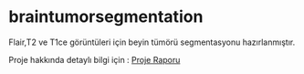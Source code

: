 # braintumorsegmentation

Flair,T2 ve T1ce görüntüleri için beyin tümörü segmentasyonu hazırlanmıştır.

Proje hakkında detaylı bilgi için : [Proje Raporu](https://github.com/ozgurhaddur/braintumorsegmentation/blob/main/beyin_tumoru_segmentasyonu.pdf)
